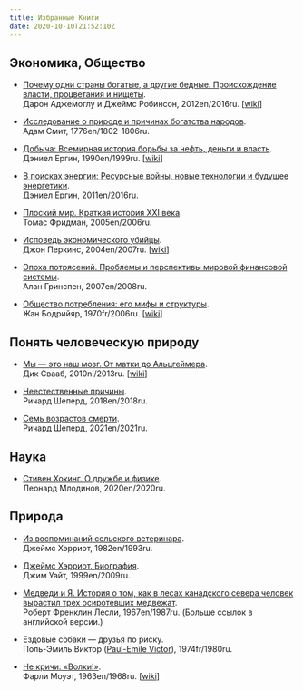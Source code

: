 ```yaml
---
title: Избранные Книги
date: 2020-10-10T21:52:10Z
---
```


## Экономика, Общество

* [Почему одни страны богатые, а другие бедные. Происхождение власти, процветания и нищеты](https://google.com/books/edition/Почему_одни_страны_бо/Vn8qDgAAQBAJ).<br>
Дарон Аджемоглу и Джеймс Робинсон, 2012en/2016ru. [[wiki](https://ru.wikipedia.org/wiki/Почему_одни_страны_богатые,_а_другие_бедные)]

* [Исследование о природе и причинах богатства народов](https://ru.wikipedia.org/wiki/Исследование_о_природе_и_причинах_богатства_народов).<br>
Адам Смит, 1776en/1802-1806ru.

* [Добыча: Всемирная история борьбы за нефть, деньги и власть](https://google.com/books/edition/Добыча_Всемирная_исто/32WPDwAAQBAJ).<br>
Дэниел Ергин, 1990en/1999ru. [[wiki](https://ru.wikipedia.org/wiki/Добыча:_Всемирная_история_борьбы_за_нефть,_деньги_и_власть)]

* [В поисках энергии: Ресурсные войны, новые технологии и будущее энергетики](https://google.com/books/edition/В_поисках_энергии_Рес/gV_lAgAAQBAJ).<br>
Дэниел Ергин, 2011en/2016ru.

* [Плоский мир. Краткая история XXI века](https://search.rsl.ru/ru/record/01002921585).<br>
Томас Фридман, 2005en/2006ru.

* [Исповедь экономического убийцы](https://www.google.ru/books/edition/Исповедь_экономическ/1JZJCgAAQBAJ).<br>
Джон Перкинс, 2004en/2007ru. [[wiki](https://ru.wikipedia.org/wiki/Исповедь_экономического_убийцы)]

* [Эпоха потрясений. Проблемы и перспективы мировой финансовой системы](https://google.com/books/edition/Эпоха_потрясений_Проб/8isACwAAQBAJ).<br>
Алан Гринспен, 2007en/2008ru.

* [Общество потребления: его мифы и структуры](https://google.com/books/edition/Общество_потребления/nyrMDwAAQBAJ).<br>
Жан Бодрийяр, 1970fr/2006ru. [[wiki](https://ru.wikipedia.org/wiki/Общество_потребления:_его_мифы_и_структуры)]


## Понять человеческую природу

* [Мы — это наш мозг. От матки до Альцгеймера](https://google.com/books/edition/Мы_это_наш_мозг_От_мат/4SvnDwAAQBAJ).<br>
Дик Свааб, 2010nl/2013ru. [[wiki](https://ru.wikipedia.org/wiki/Мы_—_это_наш_мозг._От_матки_до_Альцгеймера)]

* [Неестественные причины](https://google.com/books/edition/Неестественные_причи/Ng2TDwAAQBAJ).<br>
Ричард Шеперд, 2018en/2018ru.

* [Семь возрастов смерти](https://google.com/books/edition/Семь_возрастов_смерти/ZUlVEAAAQBAJ).<br>
Ричард Шеперд, 2021en/2021ru.


## Наука

* [Стивен Хокинг. О дружбе и физике](https://google.com/books/edition/Стивен_Хокинг_О_дружб/eGQUEAAAQBAJ).<br>
Леонард Млодинов, 2020en/2020ru.


## Природа

* [Из воспоминаний сельского ветеринара](https://google.com/books/edition/Из_воспоминаний_сельс/pa3PtgAACAAJ).<br>
Джеймс Хэрриот, 1982en/1993ru.

* [Джеймс Хэрриот. Биография](https://google.com/books/edition/Джеймс_Хэрриот/sd9mkgAACAAJ).<br>
Джим Уайт, 1999en/2009ru.

* [Медведи и Я. История о том, как в лесах канадского севера человек вырастил трех осиротевших медвежат]().<br>
Роберт Френклин Лесли, 1967en/1987ru. (Больше ссылок в английской версии.)

* Ездовые собаки — друзья по риску.<br>
Поль-Эмиль Виктор ([Paul-Emile Victor](https://en.wikipedia.org/wiki/Paul-Émile_Victor)), 1974fr/1980ru.

* [Не кричи: «Волки!»](https://google.com/books/edition/Не_кричи_Волки/bX5KEAAAQBAJ).<br>
Фарли Моуэт, 1963en/1968ru. [[wiki](https://ru.wikipedia.org/wiki/Не_кричи:_«Волки!»)]